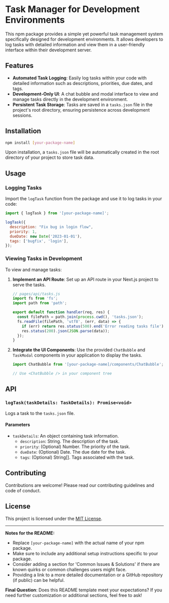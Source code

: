 # Task Manager for Development Environments

This npm package provides a simple yet powerful task management system specifically designed for development environments. It allows developers to log tasks with detailed information and view them in a user-friendly interface within their development server.

## Features

- **Automated Task Logging**: Easily log tasks within your code with detailed information such as descriptions, priorities, due dates, and tags.
- **Development-Only UI**: A chat bubble and modal interface to view and manage tasks directly in the development environment.
- **Persistent Task Storage**: Tasks are saved in a `tasks.json` file in the project's root directory, ensuring persistence across development sessions.

## Installation

```bash
npm install [your-package-name]
```

Upon installation, a `tasks.json` file will be automatically created in the root directory of your project to store task data.

## Usage

### Logging Tasks

Import the `logTask` function from the package and use it to log tasks in your code:

```javascript
import { logTask } from '[your-package-name]';

logTask({
  description: "Fix bug in login flow",
  priority: 1,
  dueDate: new Date('2023-01-01'),
  tags: ['bugfix', 'login'],
});
```

### Viewing Tasks in Development

To view and manage tasks:

1. **Implement an API Route**: Set up an API route in your Next.js project to serve the tasks.

   ```javascript
   // pages/api/tasks.js
   import fs from 'fs';
   import path from 'path';

   export default function handler(req, res) {
     const filePath = path.join(process.cwd(), 'tasks.json');
     fs.readFile(filePath, 'utf8', (err, data) => {
       if (err) return res.status(500).end('Error reading tasks file');
       res.status(200).json(JSON.parse(data));
     });
   }
   ```

2. **Integrate the UI Components**: Use the provided `ChatBubble` and `TaskModal` components in your application to display the tasks.

   ```javascript
   import ChatBubble from '[your-package-name]/components/ChatBubble';

   // Use <ChatBubble /> in your component tree
   ```

## API

### `logTask(taskDetails: TaskDetails): Promise<void>`

Logs a task to the `tasks.json` file.

#### Parameters

- `taskDetails`: An object containing task information.
  - `description`: String. The description of the task.
  - `priority`: (Optional) Number. The priority of the task.
  - `dueDate`: (Optional) Date. The due date for the task.
  - `tags`: (Optional) String[]. Tags associated with the task.

## Contributing

Contributions are welcome! Please read our contributing guidelines and code of conduct.

## License

This project is licensed under the [MIT License](LICENSE).

---

**Notes for the README:**

- Replace `[your-package-name]` with the actual name of your npm package.
- Make sure to include any additional setup instructions specific to your package.
- Consider adding a section for 'Common Issues & Solutions' if there are known quirks or common challenges users might face.
- Providing a link to a more detailed documentation or a GitHub repository (if public) can be helpful.

**Final Question**: Does this README template meet your expectations? If you need further customization or additional sections, feel free to ask!